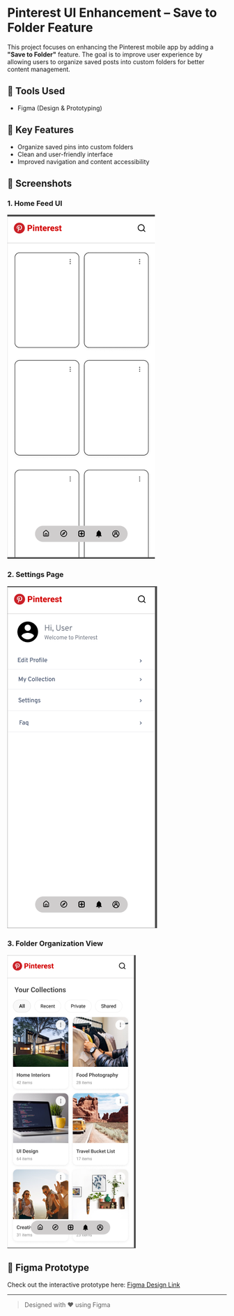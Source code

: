 # Pinterest UI Enhancement – Save to Folder Feature

This project focuses on enhancing the Pinterest mobile app by adding a **"Save to Folder"** feature. The goal is to improve user experience by allowing users to organize saved posts into custom folders for better content management.

## 🔧 Tools Used
- Figma (Design & Prototyping)

## 🚀 Key Features
- Organize saved pins into custom folders
- Clean and user-friendly interface
- Improved navigation and content accessibility

## 📸 Screenshots

### 1. Home Feed UI
![Home Feed](images/Home_pg.png)

### 2. Settings Page
![Save Modal](images/settings_pg.png)

### 3. Folder Organization View
![Folder View](images/collection_pg.png)

## 📁 Figma Prototype
Check out the interactive prototype here: [Figma Design Link](https://www.figma.com/your-prototype-link)

---

> Designed with ❤️ using Figma
